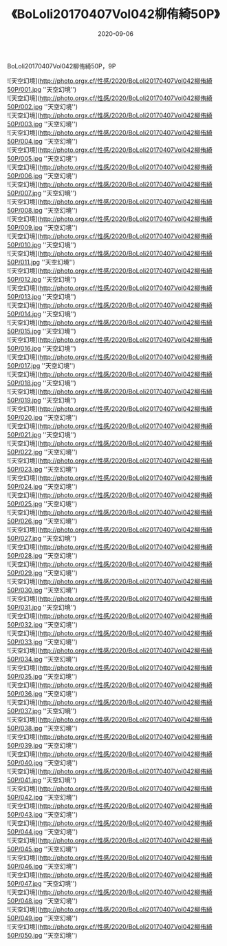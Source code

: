 ﻿---
layout: post
title:  《BoLoli20170407Vol042柳侑綺50P》
date:   2020-09-06
image: http://photo.orgx.cf/性感/2020/BoLoli20170407Vol042柳侑綺50P/000.jpg
categories: [美女, 性感, 泳衣]
---

BoLoli20170407Vol042柳侑綺50P，9P



![天空幻境](http://photo.orgx.cf/性感/2020/BoLoli20170407Vol042柳侑綺50P/001.jpg ''天空幻境'') <br>
![天空幻境](http://photo.orgx.cf/性感/2020/BoLoli20170407Vol042柳侑綺50P/002.jpg ''天空幻境'') <br>
![天空幻境](http://photo.orgx.cf/性感/2020/BoLoli20170407Vol042柳侑綺50P/003.jpg ''天空幻境'') <br>
![天空幻境](http://photo.orgx.cf/性感/2020/BoLoli20170407Vol042柳侑綺50P/004.jpg ''天空幻境'') <br>
![天空幻境](http://photo.orgx.cf/性感/2020/BoLoli20170407Vol042柳侑綺50P/005.jpg ''天空幻境'') <br>
![天空幻境](http://photo.orgx.cf/性感/2020/BoLoli20170407Vol042柳侑綺50P/006.jpg ''天空幻境'') <br>
![天空幻境](http://photo.orgx.cf/性感/2020/BoLoli20170407Vol042柳侑綺50P/007.jpg ''天空幻境'') <br>
![天空幻境](http://photo.orgx.cf/性感/2020/BoLoli20170407Vol042柳侑綺50P/008.jpg ''天空幻境'') <br>
![天空幻境](http://photo.orgx.cf/性感/2020/BoLoli20170407Vol042柳侑綺50P/009.jpg ''天空幻境'') <br>
![天空幻境](http://photo.orgx.cf/性感/2020/BoLoli20170407Vol042柳侑綺50P/010.jpg ''天空幻境'') <br>
![天空幻境](http://photo.orgx.cf/性感/2020/BoLoli20170407Vol042柳侑綺50P/011.jpg ''天空幻境'') <br>
![天空幻境](http://photo.orgx.cf/性感/2020/BoLoli20170407Vol042柳侑綺50P/012.jpg ''天空幻境'') <br>
![天空幻境](http://photo.orgx.cf/性感/2020/BoLoli20170407Vol042柳侑綺50P/013.jpg ''天空幻境'') <br>
![天空幻境](http://photo.orgx.cf/性感/2020/BoLoli20170407Vol042柳侑綺50P/014.jpg ''天空幻境'') <br>
![天空幻境](http://photo.orgx.cf/性感/2020/BoLoli20170407Vol042柳侑綺50P/015.jpg ''天空幻境'') <br>
![天空幻境](http://photo.orgx.cf/性感/2020/BoLoli20170407Vol042柳侑綺50P/016.jpg ''天空幻境'') <br>
![天空幻境](http://photo.orgx.cf/性感/2020/BoLoli20170407Vol042柳侑綺50P/017.jpg ''天空幻境'') <br>
![天空幻境](http://photo.orgx.cf/性感/2020/BoLoli20170407Vol042柳侑綺50P/018.jpg ''天空幻境'') <br>
![天空幻境](http://photo.orgx.cf/性感/2020/BoLoli20170407Vol042柳侑綺50P/019.jpg ''天空幻境'') <br>
![天空幻境](http://photo.orgx.cf/性感/2020/BoLoli20170407Vol042柳侑綺50P/020.jpg ''天空幻境'') <br>
![天空幻境](http://photo.orgx.cf/性感/2020/BoLoli20170407Vol042柳侑綺50P/021.jpg ''天空幻境'') <br>
![天空幻境](http://photo.orgx.cf/性感/2020/BoLoli20170407Vol042柳侑綺50P/022.jpg ''天空幻境'') <br>
![天空幻境](http://photo.orgx.cf/性感/2020/BoLoli20170407Vol042柳侑綺50P/023.jpg ''天空幻境'') <br>
![天空幻境](http://photo.orgx.cf/性感/2020/BoLoli20170407Vol042柳侑綺50P/024.jpg ''天空幻境'') <br>
![天空幻境](http://photo.orgx.cf/性感/2020/BoLoli20170407Vol042柳侑綺50P/025.jpg ''天空幻境'') <br>
![天空幻境](http://photo.orgx.cf/性感/2020/BoLoli20170407Vol042柳侑綺50P/026.jpg ''天空幻境'') <br>
![天空幻境](http://photo.orgx.cf/性感/2020/BoLoli20170407Vol042柳侑綺50P/027.jpg ''天空幻境'') <br>
![天空幻境](http://photo.orgx.cf/性感/2020/BoLoli20170407Vol042柳侑綺50P/028.jpg ''天空幻境'') <br>
![天空幻境](http://photo.orgx.cf/性感/2020/BoLoli20170407Vol042柳侑綺50P/029.jpg ''天空幻境'') <br>
![天空幻境](http://photo.orgx.cf/性感/2020/BoLoli20170407Vol042柳侑綺50P/030.jpg ''天空幻境'') <br>
![天空幻境](http://photo.orgx.cf/性感/2020/BoLoli20170407Vol042柳侑綺50P/031.jpg ''天空幻境'') <br>
![天空幻境](http://photo.orgx.cf/性感/2020/BoLoli20170407Vol042柳侑綺50P/032.jpg ''天空幻境'') <br>
![天空幻境](http://photo.orgx.cf/性感/2020/BoLoli20170407Vol042柳侑綺50P/033.jpg ''天空幻境'') <br>
![天空幻境](http://photo.orgx.cf/性感/2020/BoLoli20170407Vol042柳侑綺50P/034.jpg ''天空幻境'') <br>
![天空幻境](http://photo.orgx.cf/性感/2020/BoLoli20170407Vol042柳侑綺50P/035.jpg ''天空幻境'') <br>
![天空幻境](http://photo.orgx.cf/性感/2020/BoLoli20170407Vol042柳侑綺50P/036.jpg ''天空幻境'') <br>
![天空幻境](http://photo.orgx.cf/性感/2020/BoLoli20170407Vol042柳侑綺50P/037.jpg ''天空幻境'') <br>
![天空幻境](http://photo.orgx.cf/性感/2020/BoLoli20170407Vol042柳侑綺50P/038.jpg ''天空幻境'') <br>
![天空幻境](http://photo.orgx.cf/性感/2020/BoLoli20170407Vol042柳侑綺50P/039.jpg ''天空幻境'') <br>
![天空幻境](http://photo.orgx.cf/性感/2020/BoLoli20170407Vol042柳侑綺50P/040.jpg ''天空幻境'') <br>
![天空幻境](http://photo.orgx.cf/性感/2020/BoLoli20170407Vol042柳侑綺50P/041.jpg ''天空幻境'') <br>
![天空幻境](http://photo.orgx.cf/性感/2020/BoLoli20170407Vol042柳侑綺50P/042.jpg ''天空幻境'') <br>
![天空幻境](http://photo.orgx.cf/性感/2020/BoLoli20170407Vol042柳侑綺50P/043.jpg ''天空幻境'') <br>
![天空幻境](http://photo.orgx.cf/性感/2020/BoLoli20170407Vol042柳侑綺50P/044.jpg ''天空幻境'') <br>
![天空幻境](http://photo.orgx.cf/性感/2020/BoLoli20170407Vol042柳侑綺50P/045.jpg ''天空幻境'') <br>
![天空幻境](http://photo.orgx.cf/性感/2020/BoLoli20170407Vol042柳侑綺50P/046.jpg ''天空幻境'') <br>
![天空幻境](http://photo.orgx.cf/性感/2020/BoLoli20170407Vol042柳侑綺50P/047.jpg ''天空幻境'') <br>
![天空幻境](http://photo.orgx.cf/性感/2020/BoLoli20170407Vol042柳侑綺50P/048.jpg ''天空幻境'') <br>
![天空幻境](http://photo.orgx.cf/性感/2020/BoLoli20170407Vol042柳侑綺50P/049.jpg ''天空幻境'') <br>
![天空幻境](http://photo.orgx.cf/性感/2020/BoLoli20170407Vol042柳侑綺50P/050.jpg ''天空幻境'') <br>